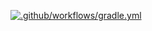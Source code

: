 [![.github/workflows/gradle.yml](https://github.com/Pankrashin-iqa14/Aqa2.2-Card-delivery/actions/workflows/gradle.yml/badge.svg)](https://github.com/Pankrashin-iqa14/Aqa2.2-Card-delivery/actions/workflows/gradle.yml)

